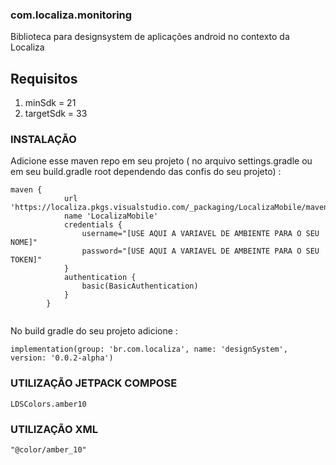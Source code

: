### com.localiza.monitoring
Biblioteca para designsystem de aplicações android no contexto da Localiza

## Requisitos
1.	minSdk = 21
2.	targetSdk = 33

### INSTALAÇÃO
Adicione esse maven repo em seu projeto ( no arquivo settings.gradle ou em seu build.gradle root dependendo das confis do seu projeto) :
```
maven {
            url 'https://localiza.pkgs.visualstudio.com/_packaging/LocalizaMobile/maven/v1'
            name 'LocalizaMobile'
            credentials {
                username="[USE AQUI A VARIAVEL DE AMBIENTE PARA O SEU NOME]"
                password="[USE AQUI A VARIAVEL DE AMBEINTE PARA O SEU TOKEN]"
            }
            authentication {
                basic(BasicAuthentication)
            }
        }
    
```
No build gradle do seu projeto adicione :
```
implementation(group: 'br.com.localiza', name: 'designSystem', version: '0.0.2-alpha')
```

### UTILIZAÇÃO JETPACK COMPOSE
```
LDSColors.amber10
```
### UTILIZAÇÃO XML
```
"@color/amber_10"
```
